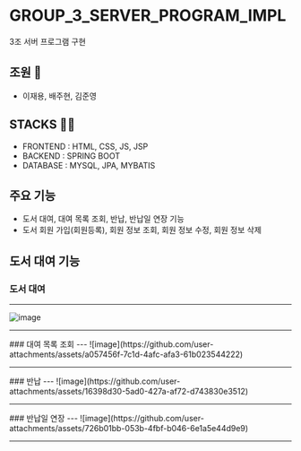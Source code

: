 # GROUP_3_SERVER_PROGRAM_IMPL
3조 서버 프로그램 구현

## 조원 👥
- 이재용, 배주현, 김준영

## STACKS 😶‍🌫️
- FRONTEND : HTML, CSS, JS, JSP
- BACKEND : SPRING BOOT
- DATABASE : MYSQL, JPA, MYBATIS

## 주요 기능
- 도서 대여, 대여 목록 조회, 반납, 반납일 연장 기능
- 도서 회원 가입(회원등록), 회원 정보 조회, 회원 정보 수정, 회원 정보 삭제

## 도서 대여 기능
### 도서 대여
---
![image](https://github.com/user-attachments/assets/02d8d8fc-75a9-4ee0-b1fe-a61ffc6efdba)

<hr>
### 대여 목록 조회
---
![image](https://github.com/user-attachments/assets/a057456f-7c1d-4afc-afa3-61b023544222)

<hr>
### 반납
---
![image](https://github.com/user-attachments/assets/16398d30-5ad0-427a-af72-d743830e3512)

<hr>
### 반납일 연장
---
![image](https://github.com/user-attachments/assets/726b01bb-053b-4fbf-b046-6e1a5e44d9e9)

<hr>
